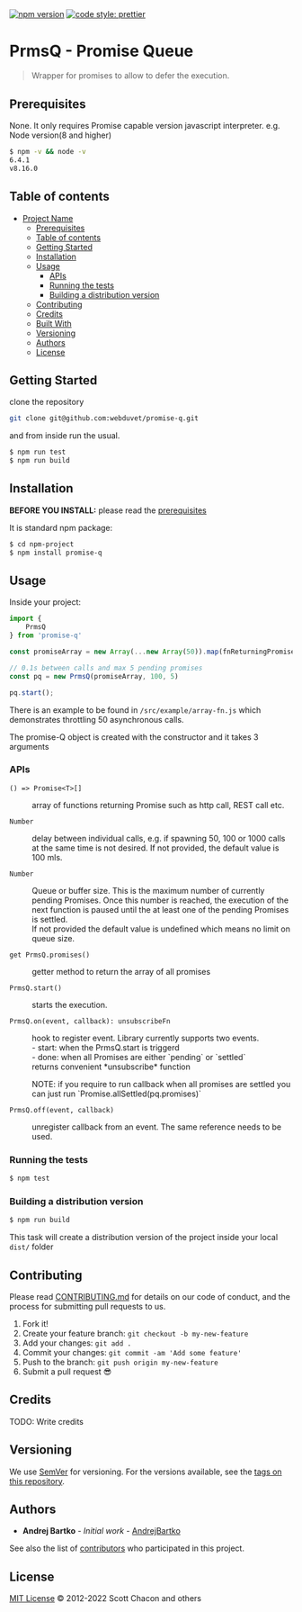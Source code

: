 ## 
[![npm version](https://badge.fury.io/js/angular2-expandable-list.svg)](https://badge.fury.io/js/angular2-expandable-list)
[![code style: prettier](https://img.shields.io/badge/code_style-prettier-ff69b4.svg?style=flat-square)](https://github.com/prettier/prettier)

# PrmsQ - Promise Queue

> Wrapper for promises to allow to defer the execution.

## Prerequisites

None. It only requires Promise capable version javascript interpreter.
e.g. Node version(8 and higher)

```sh
$ npm -v && node -v
6.4.1
v8.16.0
```

## Table of contents

- [Project Name](#deferable)
  - [Prerequisites](#prerequisites)
  - [Table of contents](#table-of-contents)
  - [Getting Started](#getting-started)
  - [Installation](#installation)
  - [Usage](#usage)
    - [APIs](#apis)
    - [Running the tests](#running-the-tests)
    - [Building a distribution version](#building-a-distribution-version)
  - [Contributing](#contributing)
  - [Credits](#credits)
  - [Built With](#built-with)
  - [Versioning](#versioning)
  - [Authors](#authors)
  - [License](#license)

## Getting Started

clone the repository
```bash
git clone git@github.com:webduvet/promise-q.git
```
and from inside run the usual.
```sh
$ npm run test
$ npm run build
```

## Installation

**BEFORE YOU INSTALL:** please read the [prerequisites](#prerequisites)

It is standard npm package:

```sh
$ cd npm-project
$ npm install promise-q
```

## Usage

Inside your project:
```js
import {
    PrmsQ
} from 'promise-q'

const promiseArray = new Array(...new Array(50)).map(fnReturningPromise);

// 0.1s between calls and max 5 pending promises
const pq = new PrmsQ(promiseArray, 100, 5)

pq.start();
```

There is an example to be found in `/src/example/array-fn.js` which demonstrates throttling 50 asynchronous calls.

The promise-Q object is created with the constructor and it takes 3 arguments

### APIs
`() => Promise<T>[]`
<dl>
  <dd>array of functions returning Promise such as http call, REST call etc.</dd>
</dl>

`Number`
<dl><dd>delay between individual calls, e.g. if spawning 50, 100 or 1000 calls at the same time is not desired.
If not provided, the default value is 100 mls.</dd></dl>

`Number`
<dl><dd>Queue or buffer size. This is the maximum number of currently pending Promises. Once this number is reached, the execution of the next function is paused until the at least one of the pending Promises is settled.</dd>
<dd>If not provided the default value is undefined which means no limit on queue size.</dd></dl>

`get PrmsQ.promises()`
<dl><dd>getter method to return the array of all promises</dd></dl>

`PrmsQ.start()`
<dl><dd>starts the execution.</dd></dl>

`PrmsQ.on(event, callback): unsubscribeFn`
<dl>
<dd>hook to register event. Library currently supports two events.</dd>
<dd>- start: when the PrmsQ.start is triggerd</dd>
<dd>- done: when all Promises are either `pending` or `settled`</dd>
<dd>returns convenient *unsubscribe* function</dd>

<dl><dd> NOTE: if you require to run callback when all promises are settled you can just run `Promise.allSettled(pq.promises)`</dd></dl>
</dl>

`PrmsQ.off(event, callback)`
<dl><dd>unregister callback from an event. The same reference needs to be used.</dd></dl>

### Running the tests

```sh
$ npm test
```

### Building a distribution version

```sh
$ npm run build
```

This task will create a distribution version of the project
inside your local `dist/` folder


## Contributing

Please read [CONTRIBUTING.md](CONTRIBUTING.md) for details on our code of conduct, and the process for submitting pull requests to us.

1.  Fork it!
2.  Create your feature branch: `git checkout -b my-new-feature`
3.  Add your changes: `git add .`
4.  Commit your changes: `git commit -am 'Add some feature'`
5.  Push to the branch: `git push origin my-new-feature`
6.  Submit a pull request :sunglasses:

## Credits

TODO: Write credits

## Versioning

We use [SemVer](http://semver.org/) for versioning. For the versions available, see the [tags on this repository](https://github.com/your/project/tags).

## Authors

* **Andrej Bartko** - *Initial work* - [AndrejBartko](https://github.com/webduvet)

See also the list of [contributors](https://github.com/webduvet/deferable/contributors) who participated in this project.

## License

[MIT License](https://github.com/git/git-scm.com/blob/main/MIT-LICENSE.txt) © 2012-2022 Scott Chacon and others
